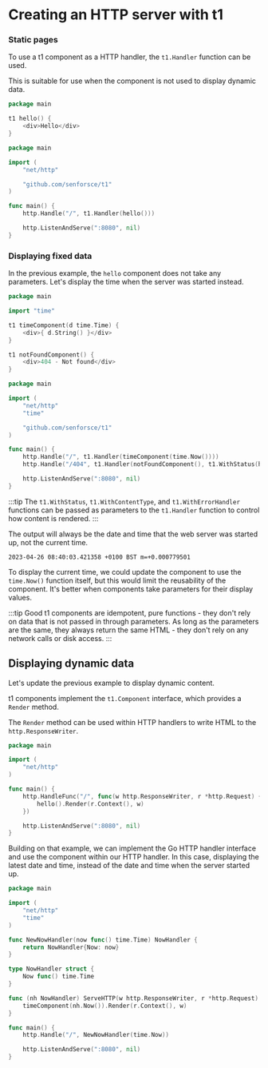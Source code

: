 # Creating an HTTP server with t1

### Static pages

To use a t1 component as a HTTP handler, the `t1.Handler` function can be used.

This is suitable for use when the component is not used to display dynamic data.

```go title="components.t1"
package main

t1 hello() {
	<div>Hello</div>
}
```

```go title="main.go"
package main

import (
	"net/http"

	"github.com/senforsce/t1"
)

func main() {
	http.Handle("/", t1.Handler(hello()))

	http.ListenAndServe(":8080", nil)
}
```

### Displaying fixed data

In the previous example, the `hello` component does not take any parameters. Let's display the time when the server was started instead.

```go title="components.t1"
package main

import "time"

t1 timeComponent(d time.Time) {
	<div>{ d.String() }</div>
}

t1 notFoundComponent() {
	<div>404 - Not found</div>
}
```

```go title="main.go"
package main

import (
	"net/http"
	"time"

	"github.com/senforsce/t1"
)

func main() {
	http.Handle("/", t1.Handler(timeComponent(time.Now())))
	http.Handle("/404", t1.Handler(notFoundComponent(), t1.WithStatus(http.StatusNotFound)))

	http.ListenAndServe(":8080", nil)
}
```

:::tip
The `t1.WithStatus`, `t1.WithContentType`, and `t1.WithErrorHandler` functions can be passed as parameters to the `t1.Handler` function to control how content is rendered.
:::

The output will always be the date and time that the web server was started up, not the current time.

```
2023-04-26 08:40:03.421358 +0100 BST m=+0.000779501
```

To display the current time, we could update the component to use the `time.Now()` function itself, but this would limit the reusability of the component. It's better when components take parameters for their display values.

:::tip
Good t1 components are idempotent, pure functions - they don't rely on data that is not passed in through parameters. As long as the parameters are the same, they always return the same HTML - they don't rely on any network calls or disk access.
:::

## Displaying dynamic data

Let's update the previous example to display dynamic content.

t1 components implement the `t1.Component` interface, which provides a `Render` method.

The `Render` method can be used within HTTP handlers to write HTML to the `http.ResponseWriter`.

```go title="main.go"
package main

import (
	"net/http"
)

func main() {
	http.HandleFunc("/", func(w http.ResponseWriter, r *http.Request) {
		hello().Render(r.Context(), w)
	})

	http.ListenAndServe(":8080", nil)
}
```

Building on that example, we can implement the Go HTTP handler interface and use the component within our HTTP handler. In this case, displaying the latest date and time, instead of the date and time when the server started up.

```go title="main.go"
package main

import (
	"net/http"
	"time"
)

func NewNowHandler(now func() time.Time) NowHandler {
	return NowHandler{Now: now}
}

type NowHandler struct {
	Now func() time.Time
}

func (nh NowHandler) ServeHTTP(w http.ResponseWriter, r *http.Request) {
	timeComponent(nh.Now()).Render(r.Context(), w)
}

func main() {
	http.Handle("/", NewNowHandler(time.Now))

	http.ListenAndServe(":8080", nil)
}
```
